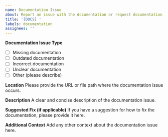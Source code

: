 ```yaml
---
name: Documentation Issue
about: Report an issue with the documentation or request documentation improvements
title: '[DOCS] '
labels: documentation
assignees: ''
---
```


**Documentation Issue Type**
- [ ] Missing documentation
- [ ] Outdated documentation
- [ ] Incorrect documentation
- [ ] Unclear documentation
- [ ] Other (please describe)

**Location**
Please provide the URL or file path where the documentation issue occurs.

**Description**
A clear and concise description of the documentation issue.

**Suggested Fix (if applicable)**
If you have a suggestion for how to fix the documentation, please provide it here.

**Additional Context**
Add any other context about the documentation issue here. 